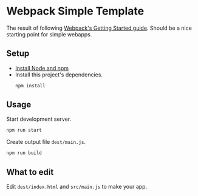 # Webpack Simple Template

The result of following [Webpack's Getting Started guide](https://webpack.js.org/guides/getting-started/). Should be a nice starting point for simple webapps.

## Setup

* [Install Node and npm](https://www.npmjs.com/get-npm)
* Install this project's dependencies.
   ```bash
   npm install
   ```

## Usage

Start development server.

 ```bash
 npm run start
 ```

Create output file `dest/main.js`.

```bash
npm run build
```

## What to edit

Edit `dest/index.html` and `src/main.js` to make your app.